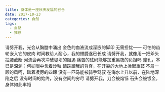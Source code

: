 ```yaml
---
title: 身体是一座秋天发福的谷仓
date: 2017-10-23
categories: 自然
tags:
  - 自然
  - 推荐
---
```


请劈开我，光会从胸膛中涌出<!--more-->
金色的血液流成深嵌的脚印
无需担忧——
可怕的齿轮嵌入它的皮肉
时间教给人耐心，我的翅膀遂已长成
请劈开我，就像用一把斧头拦腰截断
河流会再次冲破堤坝的阻遏
痛苦的砝码能够加重黑夜的负担吗
瞳孔，本已是深渊；何妨眼中含着沙粒
请踩踏我的背脊，在开裂的大地上捶起重鼓
不屑一顾的风呵，踏着凌厉的四蹄
没有一匹马能被骑手驾驭
在海水上升以前，在陆地深陷之后
没有时间的始终，没有空间的穷尽
请劈开我，刀会被熔铄
石头会被镀金，身体如此丰裕